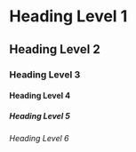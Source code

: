 # Heading Level 1
## Heading Level 2
### Heading Level 3
#### Heading Level 4
##### Heading Level 5
###### Heading Level 6


